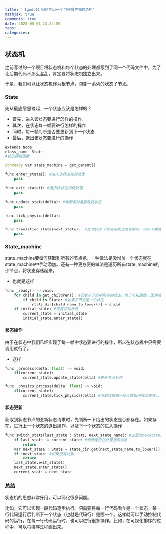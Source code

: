 ```yaml
---
title: '【godot】如何写出一个可拓展性强的角色'
mathjax: true
comments: true
date: 2025-05-01 23:24:59
tags:
categories:
---
```


## 状态机

之前写过的一个项目将状态机和每个状态的处理都写到了同一个代码文件中，为了让后期代码不那么混乱，肯定要将状态机独立出来。

于是，我们可以让状态机作为根节点，包含一系列的状态子节点。

### State

先从最底层思考起，一个状态应该是怎样的？

- 首先，进入该状态要进行怎样的操作。
- 其次，在状态每一帧要进行怎样的操作
- 同时，每一帧判断是否要更新到下一个状态
- 最后，退出该状态要进行的操作

```python
extends Node
class_name  State
#状态模板函数

@onready var state_machine = get_parent()

func enter_state(): #进入该状态如何处理
	pass
	
func exit_state(): #退出该状态如何处理
	pass
	
func update_state(delta): #判断何时需要改变状态
	pass
	
func tick_physics(delta):
	pass

func transition_state(next_state):  #更改状态 /或者用发送信号实现，可以不需要这个函数？/先用着吧
	pass
```



### State_machine

state_machine要如何获取到所有的节点呢。一种做法是没增加一个状态就在state_machine中手动添加。还有一种更方便的做法是遍历所有state_machine的子节点，将状态存储起来。

- 也就是这样

```python
func _ready() -> void:
	for child in get_children(): #获取子节点中所有的状态，为了可拓展性，因为后续可以加上其他状态
		if child is State: #如果子节点是一个状态
			state_dir[child.name.to_lower()] = child
	if initial_state: #设置初始状态
		current_state = initial_state
		initial_state.enter_state()
```

#### 状态操作

由于在状态中我们已经实现了每一帧中状态要进行的操作，所以在状态机中只需要调用就行了。

- 这样

```python
func _process(delta: float) -> void:
	if(current_state):
		current_state.update_state(delta) #更新节点状态

func _physics_process(delta: float) -> void:
	if(current_state):
		current_state.tick_physics(delta) #当前状态每一帧人物如何移动等等..

```

#### 状态更新

获取到状态节点的更新状态请求时，先判断一下给出的状态是否都存在。如果存在，进行上一个状态的退出操作，以及下一个状态的进入操作

```python
func switch_state(last_state : State, next_state_name): #这里的newState是字符串，需要在states里找，因为该函数要在State中调用，每个State不好获取同级的其他State
	if last_state != current_state: #判断是否在处理当前状态
		return
	var next_state : State = state_dir.get(next_state_name.to_lower()) #获取下一个节点
	if !next_state: #如果没有找到
		return
	last_state.exit_state()
	next_state.enter_state()
	current_state = next_state

```

### 总结

状态机的思想非常好用，可以简化很多问题。

比如，它可以实现一段代码逐步执行。只需要将每一行代码看作是一个状态，某一行代码运行后判断下一个状态（也就是代码行）是哪一个。这样就可以手动控制代码的运行，在每一行代码运行时，也可以进行很多操作。比如，在可视化排序的过程中，可以将排序过程画出来。

